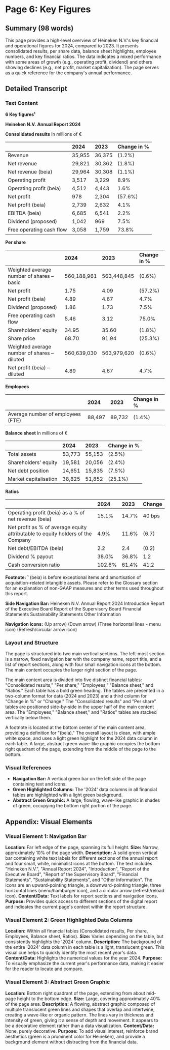 # Page 6: Key Figures

## Summary (98 words)
This page provides a high-level overview of Heineken N.V.'s key financial and operational figures for 2024, compared to 2023. It presents consolidated results, per share data, balance sheet highlights, employee numbers, and key financial ratios. The data indicates a mixed performance with some areas of growth (e.g., operating profit, dividend) and others showing declines (e.g., net profit, market capitalization). The page serves as a quick reference for the company's annual performance.

## Detailed Transcript

### Text Content

**6 Key figures¹**

**Heineken N.V.**
**Annual Report 2024**

**Consolidated results**
In millions of €

| | 2024 | 2023 | Change in % |
| :---------------------------------- | :----- | :----- | :---------- |
| Revenue | 35,955 | 36,375 | (1.2%) |
| Net revenue | 29,821 | 30,362 | (1.8%) |
| Net revenue (beia) | 29,964 | 30,308 | (1.1%) |
| Operating profit | 3,517 | 3,229 | 8.9% |
| Operating profit (beia) | 4,512 | 4,443 | 1.6% |
| Net profit | 978 | 2,304 | (57.6%) |
| Net profit (beia) | 2,739 | 2,632 | 4.1% |
| EBITDA (beia) | 6,685 | 6,541 | 2.2% |
| Dividend (proposed) | 1,042 | 969 | 7.5% |
| Free operating cash flow | 3,058 | 1,759 | 73.8% |

**Per share**

| | 2024 | 2023 | Change in % |
| :------------------------------------ | :--------- | :--------- | :---------- |
| Weighted average number of shares – basic | 560,188,961 | 563,448,845 | (0.6%) |
| Net profit | 1.75 | 4.09 | (57.2%) |
| Net profit (beia) | 4.89 | 4.67 | 4.7% |
| Dividend (proposed) | 1.86 | 1.73 | 7.5% |
| Free operating cash flow | 5.46 | 3.12 | 75.0% |
| Shareholders' equity | 34.95 | 35.60 | (1.8%) |
| Share price | 68.70 | 91.94 | (25.3%) |
| Weighted average number of shares – diluted | 560,639,030 | 563,979,620 | (0.6%) |
| Net profit (beia) – diluted | 4.89 | 4.67 | 4.7% |

**Employees**

| | 2024 | 2023 | Change in % |
| :------------------------------ | :----- | :----- | :---------- |
| Average number of employees (FTE) | 88,497 | 89,732 | (1.4%) |

**Balance sheet**
In millions of €

| | 2024 | 2023 | Change in % |
| :---------------------- | :----- | :----- | :---------- |
| Total assets | 53,773 | 55,153 | (2.5%) |
| Shareholders' equity | 19,581 | 20,056 | (2.4%) |
| Net debt position | 14,651 | 15,835 | (7.5%) |
| Market capitalisation | 38,825 | 51,852 | (25.1%) |

**Ratios**

| | 2024 | 2023 | Change |
| :---------------------------------------------------------------- | :----- | :----- | :------- |
| Operating profit (beia) as a % of net revenue (beia) | 15.1% | 14.7% | 40 bps |
| Net profit as % of average equity attributable to equity holders of the Company | 4.9% | 11.6% | (6.7) |
| Net debt/EBITDA (beia) | 2.2 | 2.4 | (0.2) |
| Dividend % payout | 38.0% | 36.8% | 1.2 |
| Cash conversion ratio | 102.6% | 61.4% | 41.2 |

**Footnote:**
¹ (beia) is before exceptional items and amortisation of acquisition-related intangible assets. Please refer to the Glossary section for an explanation of non-GAAP measures and other terms used throughout this report.

**Side Navigation Bar:**
Heineken N.V.
Annual Report 2024
Introduction
Report of the Executive Board
Report of the Supervisory Board
Financial Statements
Sustainability Statements
Other Information

**Navigation Icons:**
(Up arrow)
(Down arrow)
(Three horizontal lines - menu icon)
(Refresh/circular arrow icon)

### Layout and Structure
The page is structured into two main vertical sections. The left-most section is a narrow, fixed navigation bar with the company name, report title, and a list of report sections, along with four small navigation icons at the bottom. The main content occupies the larger right section of the page.

The main content area is divided into five distinct financial tables: "Consolidated results," "Per share," "Employees," "Balance sheet," and "Ratios." Each table has a bold green heading. The tables are presented in a two-column format for data (2024 and 2023) and a third column for "Change in %" or "Change." The "Consolidated results" and "Per share" tables are positioned side-by-side in the upper half of the main content area. The "Employees," "Balance sheet," and "Ratios" tables are stacked vertically below them.

A footnote is located at the bottom center of the main content area, providing a definition for "(beia)." The overall layout is clean, with ample white space, and uses a light green highlight for the 2024 data column in each table. A large, abstract green wave-like graphic occupies the bottom right quadrant of the page, extending from the middle of the page to the bottom.

### Visual References
*   **Navigation Bar:** A vertical green bar on the left side of the page containing text and icons.
*   **Green Highlighted Columns:** The '2024' data columns in all financial tables are highlighted with a light green background.
*   **Abstract Green Graphic:** A large, flowing, wave-like graphic in shades of green, occupying the bottom right portion of the page.

## Appendix: Visual Elements

### Visual Element 1: Navigation Bar
**Location:** Far left edge of the page, spanning its full height.
**Size:** Narrow, approximately 10% of the page width.
**Description:** A solid green vertical bar containing white text labels for different sections of the annual report and four small, white, minimalist icons at the bottom. The text includes "Heineken N.V.", "Annual Report 2024", "Introduction", "Report of the Executive Board", "Report of the Supervisory Board", "Financial Statements", "Sustainability Statements", and "Other Information". The icons are an upward-pointing triangle, a downward-pointing triangle, three horizontal lines (menu/hamburger icon), and a circular arrow (refresh/reload icon).
**Content/Data:** Text labels for report sections and navigation icons.
**Purpose:** Provides quick access to different sections of the digital report and indicates the current page's context within the report structure.

### Visual Element 2: Green Highlighted Data Columns
**Location:** Within all financial tables (Consolidated results, Per share, Employees, Balance sheet, Ratios).
**Size:** Varies depending on the table, but consistently highlights the '2024' column.
**Description:** The background of the entire '2024' data column in each table is a light, translucent green. This visual cue helps to quickly identify the most recent year's data.
**Content/Data:** Highlights the numerical values for the year 2024.
**Purpose:** To visually emphasize the current year's performance data, making it easier for the reader to locate and compare.

### Visual Element 3: Abstract Green Graphic
**Location:** Bottom right quadrant of the page, extending from about mid-page height to the bottom edge.
**Size:** Large, covering approximately 40% of the page area.
**Description:** A flowing, abstract graphic composed of multiple translucent green lines and shapes that overlap and intertwine, creating a wave-like or organic pattern. The lines vary in thickness and intensity of green, giving it a sense of depth and movement. It appears to be a decorative element rather than a data visualization.
**Content/Data:** None, purely decorative.
**Purpose:** To add visual interest, reinforce brand aesthetics (green is a prominent color for Heineken), and provide a background element without distracting from the financial data.

